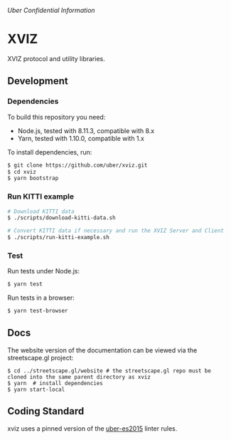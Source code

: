 _Uber Confidential Information_

# XVIZ

XVIZ protocol and utility libraries.

## Development

### Dependencies

To build this repository you need:

- Node.js, tested with 8.11.3, compatible with 8.x
- Yarn, tested with 1.10.0, compatible with 1.x

To install dependencies, run:

```bash
$ git clone https://github.com/uber/xviz.git
$ cd xviz
$ yarn bootstrap
```

### Run KITTI example

```bash
# Download KITTI data
$ ./scripts/download-kitti-data.sh

# Convert KITTI data if necessary and run the XVIZ Server and Client
$ ./scripts/run-kitti-example.sh
```


### Test

Run tests under Node.js:

```bash
$ yarn test
```

Run tests in a browser:

```bash
$ yarn test-browser
```

## Docs

The website version of the documentation can be viewed via the streetscape.gl project:

```
$ cd ../streetscape.gl/website # the streetscape.gl repo must be cloned into the same parent directory as xviz
$ yarn  # install dependencies
$ yarn start-local
```

## Coding Standard

xviz uses a pinned version of the
[uber-es2015](https://www.npmjs.com/package/eslint-config-uber-es2015) linter rules.
